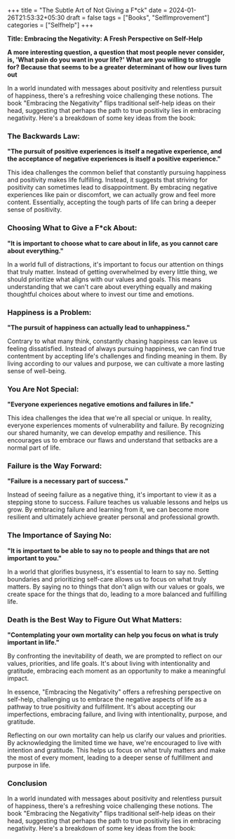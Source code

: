 +++
title = "The Subtle Art of Not Giving a F*ck"
date = 2024-01-26T21:53:32+05:30
draft = false
tags = ["Books", "SelfImprovement"]
categories = ["Selfhelp"]
+++

**Title: Embracing the Negativity: A Fresh Perspective on Self-Help**

**A more interesting question, a question that most people never consider, is, 'What pain do you want in your life?' What are you willing to struggle for? Because that seems to be a greater determinant of how our lives turn out**






In a world inundated with messages about positivity and relentless pursuit of happiness, there's a refreshing voice challenging these notions. The book "Embracing the Negativity" flips traditional self-help ideas on their head, suggesting that perhaps the path to true positivity lies in embracing negativity. Here's a breakdown of some key ideas from the book:

### The Backwards Law: 
**"The pursuit of positive experiences is itself a negative experience, and the acceptance of negative experiences is itself a positive experience."**


This idea challenges the common belief that constantly pursuing happiness and positivity makes life fulfilling. Instead, it suggests that striving for positivity can sometimes lead to disappointment. By embracing negative experiences like pain or discomfort, we can actually grow and feel more content. Essentially, accepting the tough parts of life can bring a deeper sense of positivity.


### Choosing What to Give a F*ck About: 
**"It is important to choose what to care about in life, as you cannot care about everything."**

 In a world full of distractions, it's important to focus our attention on things that truly matter. Instead of getting overwhelmed by every little thing, we should prioritize what aligns with our values and goals. This means understanding that we can't care about everything equally and making thoughtful choices about where to invest our time and emotions.


### Happiness is a Problem: 
**"The pursuit of happiness can actually lead to unhappiness."**

Contrary to what many think, constantly chasing happiness can leave us feeling dissatisfied. Instead of always pursuing happiness, we can find true contentment by accepting life's challenges and finding meaning in them. By living according to our values and purpose, we can cultivate a more lasting sense of well-being.


### You Are Not Special: 
**"Everyone experiences negative emotions and failures in life."**

This idea challenges the idea that we're all special or unique. In reality, everyone experiences moments of vulnerability and failure. By recognizing our shared humanity, we can develop empathy and resilience. This encourages us to embrace our flaws and understand that setbacks are a normal part of life.



### Failure is the Way Forward: 
**"Failure is a necessary part of success."**


Instead of seeing failure as a negative thing, it's important to view it as a stepping stone to success. Failure teaches us valuable lessons and helps us grow. By embracing failure and learning from it, we can become more resilient and ultimately achieve greater personal and professional growth.



### The Importance of Saying No: 
**"It is important to be able to say no to people and things that are not important to you."**

In a world that glorifies busyness, it's essential to learn to say no. Setting boundaries and prioritizing self-care allows us to focus on what truly matters. By saying no to things that don't align with our values or goals, we create space for the things that do, leading to a more balanced and fulfilling life.



### Death is the Best Way to Figure Out What Matters: 
**"Contemplating your own mortality can help you focus on what is truly important in life."**

By confronting the inevitability of death, we are prompted to reflect on our values, priorities, and life goals. It's about living with intentionality and gratitude, embracing each moment as an opportunity to make a meaningful impact.

In essence, "Embracing the Negativity" offers a refreshing perspective on self-help, challenging us to embrace the negative aspects of life as a pathway to true positivity and fulfillment. It's about accepting our imperfections, embracing failure, and living with intentionality, purpose, and gratitude.


Reflecting on our own mortality can help us clarify our values and priorities. By acknowledging the limited time we have, we're encouraged to live with intention and gratitude. This helps us focus on what truly matters and make the most of every moment, leading to a deeper sense of fulfillment and purpose in life.



### Conclusion

In a world inundated with messages about positivity and relentless pursuit of happiness, there's a refreshing voice challenging these notions. The book "Embracing the Negativity" flips traditional self-help ideas on their head, suggesting that perhaps the path to true positivity lies in embracing negativity. Here's a breakdown of some key ideas from the book:

